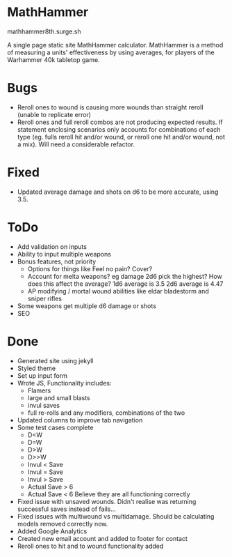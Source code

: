 # MathHammer

mathhammer8th.surge.sh

A single page static site MathHammer calculator. MathHammer is a method of measuring a units' effectiveness by using averages, for players of the Warhammer 40k tabletop game.

# Bugs
* Reroll ones to wound is causing more wounds than straight reroll (unable to replicate error)
* Reroll ones and full reroll combos are not producing expected results. If statement enclosing scenarios only accounts for combinations of each type (eg. fulls reroll hit and/or wound, or reroll one hit and/or wound, not a mix). Will need a considerable refactor.

# Fixed
* Updated average damage and shots on d6 to be more accurate, using 3.5.

# ToDo
* Add validation on inputs
* Ability to input multiple weapons
* Bonus features, not priority
	* Options for things like Feel no pain? Cover?
	* Account for melta weapons? eg damage 2d6 pick the highest? How does this affect the average? 
		1d6 average is 3.5
		2d6 average is 4.47
	* AP modifying / mortal wound abilities like eldar bladestorm and sniper rifles
* Some weapons get multiple d6 damage or shots
* SEO


# Done
* Generated site using jekyll
* Styled theme
* Set up input form
* Wrote JS, Functionality includes:
	* Flamers
	* large and small blasts
	* invul saves
	* full re-rolls and any modifiers, combinations of the two
* Updated columns to improve tab navigation
* Some test cases complete
	* D<W
	* D=W
	* D>W
	* D>>W
	* Invul < Save
	* Invul = Save
	* Invul > Save
	* Actual Save > 6
	* Actual Save < 6
	Believe they are all functioning correctly
* Fixed issue with unsaved wounds. Didn't realise was returning successful saves instead of fails...
* Fixed issues with multiwound vs multidamage. Should be calculating models removed correctly now.
* Added Google Analytics
* Created new email account and added to footer for contact
* Reroll ones to hit and to wound functionality added
